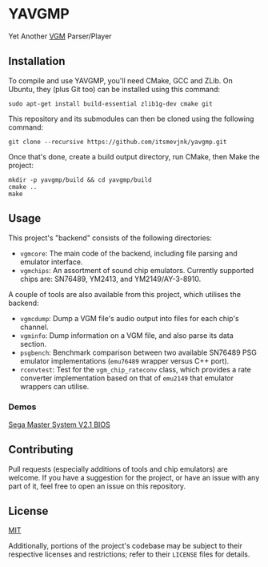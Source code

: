 # YAVGMP
Yet Another [VGM](https://en.wikipedia.org/wiki/VGM_(file_format)) Parser/Player

## Installation

To compile and use YAVGMP, you'll need CMake, GCC and ZLib. On Ubuntu, they (plus Git too) can be installed using this command:
```
sudo apt-get install build-essential zlib1g-dev cmake git
```

This repository and its submodules can then be cloned using the following command:
```
git clone --recursive https://github.com/itsmevjnk/yavgmp.git
```

Once that's done, create a build output directory, run CMake, then Make the project:
```
mkdir -p yavgmp/build && cd yavgmp/build
cmake ..
make
```

## Usage
This project's "backend" consists of the following directories:
* `vgmcore`: The main code of the backend, including file parsing and emulator interface.
* `vgmchips`: An assortment of sound chip emulators. Currently supported chips are: SN76489, YM2413, and YM2149/AY-3-8910.

A couple of tools are also available from this project, which utilises the backend:
* `vgmcdump`: Dump a VGM file's audio output into files for each chip's channel.
* `vgminfo`: Dump information on a VGM file, and also parse its data section.
* `psgbench`: Benchmark comparison between two available SN76489 PSG emulator implementations (`emu76489` wrapper versus C++ port).
* `rconvtest`: Test for the `vgm_chip_rateconv` class, which provides a rate converter implementation based on that of `emu2149` that emulator wrappers can utilise.

### Demos
[Sega Master System V2.1 BIOS](https://youtu.be/gmXzw8NRtsA)

## Contributing
Pull requests (especially additions of tools and chip emulators) are welcome. If you have a suggestion for the project, or have an issue with any part of it, feel free to open an issue on this repository.

## License
[MIT](https://choosealicense.com/licenses/mit/)

Additionally, portions of the project's codebase may be subject to their respective licenses and restrictions; refer to their `LICENSE` files for details.